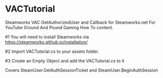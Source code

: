 # VACTutorial
Steamworks VAC GetAuthorizedUser and Callback for Steamworks.net
For YouTube Ground And Pound Gaming How To content.

#1 You will need to install Steamworks via https://steamworks.github.io/installation/

#2 Import VACTutorial.cs to your assets folder.

#3 Create an Empty Object and add the VACTutorial.cs to it

Covers SteamUser.GetAuthSessionTicket and SteamUser.BeginAuthSession
